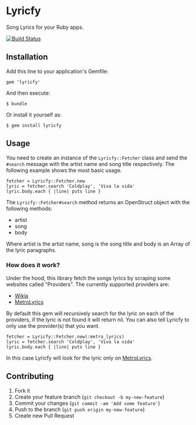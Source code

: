 # Lyricfy

Song Lyrics for your Ruby apps.

[![Build Status](https://travis-ci.org/javichito/Lyricfy.png?branch=master)](https://travis-ci.org/javichito/Lyricfy)

## Installation

Add this line to your application's Gemfile:

    gem 'lyricfy'

And then execute:

    $ bundle

Or install it yourself as:

    $ gem install lyricfy

## Usage

You need to create an instance of the <code>Lyricfy::Fetcher</code> class and send the <code>#search</code> message with the artist name and song title respectively. The following example shows the most basic usage.

    fetcher = Lyricfy::Fetcher.new
    lyric = fetcher.search 'Coldplay', 'Viva la vida'
    lyric.body.each { |line| puts line }

The <code>Lyricfy::Fetcher#search</code> method returns an OpenStruct object with the following methods:

- artist
- song
- body

Where artist is the artist name, song is the song title and body is an Array of the lyric paragraphs.

### How does it work?

Under the hood, this library fetch the songs lyrics by scraping some websites called "Providers". The currently supported providers are:

- [Wikia](http://lyrics.wikia.com/Lyrics_Wiki)
- [MetroLyrics](http://www.metrolyrics.com/)

By default this gem will recursively search for the lyric on each of the providers, if the lyric is not found it will return nil. You can also tell Lyricfy to only use the provider(s) that you want.

    fetcher = Lyricfy::Fetcher.new(:metro_lyrics)
    lyric = fetcher.search 'Coldplay', 'Viva la vida'
    lyric.body.each { |line| puts line }

In this case Lyricfy will look for the lyric only on [MetroLyrics](http://www.metrolyrics.com/).

## Contributing

1. Fork it
2. Create your feature branch (`git checkout -b my-new-feature`)
3. Commit your changes (`git commit -am 'Add some feature'`)
4. Push to the branch (`git push origin my-new-feature`)
5. Create new Pull Request
